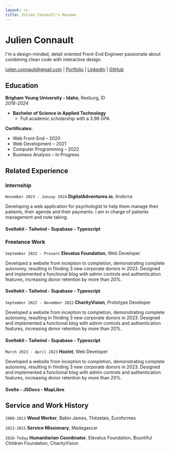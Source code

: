 ```yaml
---
layout: cv
title: Julien Connault's Resume
---
```


# Julien Connault

I'm a design-minded, detail oriented Front-End Engineer passionate about combining clean code with interactive design.

<div id="webaddress">
<a href="julien.connault@gmail.com">julien.connault@gmail.com</a>
| <a href="https://bekiboo-portfolio.vercel.app">Portfolio</a>
| <a href="https://www.linkedin.com/in/julien-connault/">LinkedIn</a>
| <a href="https://github.com/Bekiboo">GitHub</a>
</div>

<!-- https://www.monique.tech/the-art-of-markdown -->

## Education

**Brigham Young University - Idaho**, Rexburg, ID  
_2018-2024_

- **Bachelor of Science in Applied Technology**
  - Full academic scholarship with a 3.96 GPA

**Certificates:**

- Web Front-End – 2020
- Web Development – 2021
- Computer Programming – 2022
- Business Analysis – In Progress

## Related Experience

### Internship

`November 2023 - Januay 2024`
**DigitalAdventures.io**, Andorra

Developing a web application for psychologist to help them manage their
patients, their agenda and their payments. I am in charge of patients
management and note taking.

#### Sveltekit - Tailwind - Supabase - Typescript

### Freelance Work

`September 2022 - Present`
**Elevatus Foundation**, Web Developer

Developed a website from inception to completion, demonstrating
complete autonomy, resulting in fiinding 3 new corporate donors in 2023.
Designed and implemented a functional blog with admin controls and
authentication features, increasing donor retention by more than 20%.

#### Sveltekit - Tailwind - Supabase - Typescript

`September 2022 - November 2022`
**CharityVision**, Prototype Developer

Developed a website from inception to completion, demonstrating
complete autonomy, resulting in fiinding 3 new corporate donors in 2023.
Designed and implemented a functional blog with admin controls and
authentication features, increasing donor retention by more than 20%.

#### Sveltekit - Tailwind - Supabase - Typescript

`March 2023 - April 2023`
**Hozint**, Web Developer

Developed a website from inception to completion, demonstrating
complete autonomy, resulting in fiinding 3 new corporate donors in 2023.
Designed and implemented a functional blog with admin controls and
authentication features, increasing donor retention by more than 20%.

#### Svelte - JSDocs - MapLibre

## Service and Work History

`2008-2013`
**Wood Worker**, Babin James, Thézelais, Euroformes

`2013-2015`
**Service Missionary**, Madagascar

`2016-Today`
**Humanitarian Coordinator**, Elevatus Foundation, Bountiful Children Foundation, CharityVision

<!-- ### Footer

Last updated: May 2013 -->
